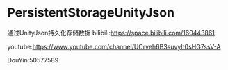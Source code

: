 # PersistentStorageUnityJson
通过UnityJson持久化存储数据
bilibili:https://space.bilibili.com/160443861

youtube:https://www.youtube.com/channel/UCrveh6B3suvyh0sHG7ssV-A

DouYin:50577589
